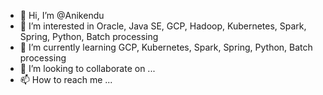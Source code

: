 - 👋 Hi, I’m @Anikendu
- 👀 I’m interested in Oracle, Java SE, GCP, Hadoop, Kubernetes, Spark, Spring, Python, Batch processing
- 🌱 I’m currently learning GCP, Kubernetes, Spark, Spring, Python, Batch processing
- 💞️ I’m looking to collaborate on ...
- 📫 How to reach me ...

<!---
Anikendu/Anikendu is a ✨ special ✨ repository because its `README.md` (this file) appears on your GitHub profile.
You can click the Preview link to take a look at your changes.
--->
